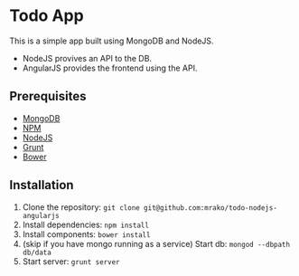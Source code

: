 # Todo App

This is a simple app built using MongoDB and NodeJS.

* NodeJS provives an API to the DB.
* AngularJS provides the frontend using the API.

## Prerequisites

* [MongoDB](http://www.mongodb.org/)
* [NPM](https://github.com/npm/npm)
* [NodeJS](http://nodejs.org/)
* [Grunt](http://gruntjs.com/)
* [Bower](http://bower.io/)


## Installation

1. Clone the repository: `git clone git@github.com:mrako/todo-nodejs-angularjs`
2. Install dependencies: `npm install`
3. Install components: `bower install`
4. (skip if you have mongo running as a service) Start db: `mongod --dbpath db/data`
5. Start server: `grunt server`
